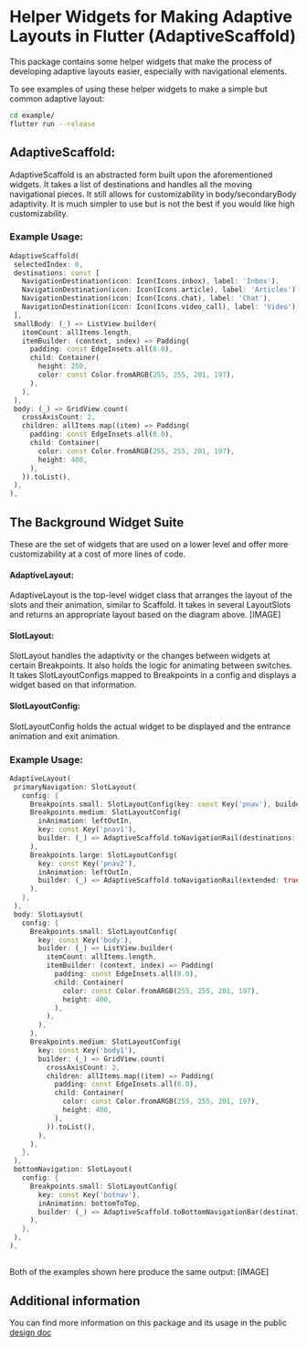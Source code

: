 # Helper Widgets for Making Adaptive Layouts in Flutter (AdaptiveScaffold)

This package contains some helper widgets that make the process of developing adaptive layouts easier, especially with navigational elements.

To see examples of using these helper widgets to make a simple but common adaptive layout:

```bash
cd example/
flutter run --release
```
## AdaptiveScaffold:
AdaptiveScaffold is an abstracted form built upon the aforementioned widgets. It takes a list of destinations and handles all the moving navigational pieces. It still allows for customizability in body/secondaryBody adaptivity. It is much simpler to use but is not the best if you would like high customizability.
### Example Usage:
```dart
AdaptiveScaffold(
 selectedIndex: 0,
 destinations: const [
   NavigationDestination(icon: Icon(Icons.inbox), label: 'Inbox'),
   NavigationDestination(icon: Icon(Icons.article), label: 'Articles'),
   NavigationDestination(icon: Icon(Icons.chat), label: 'Chat'),
   NavigationDestination(icon: Icon(Icons.video_call), label: 'Video'),
 ],
 smallBody: (_) => ListView.builder(
   itemCount: allItems.length,
   itemBuilder: (context, index) => Padding(
     padding: const EdgeInsets.all(8.0),
     child: Container(
       height: 250,
       color: const Color.fromARGB(255, 255, 201, 197),
     ),
   ),
 ),
 body: (_) => GridView.count(
   crossAxisCount: 2,
   children: allItems.map((item) => Padding(
     padding: const EdgeInsets.all(8.0),
     child: Container(
       color: const Color.fromARGB(255, 255, 201, 197),
       height: 400,
     ),
   )).toList(),
 ),
),
```
## The Background Widget Suite
These are the set of widgets that are used on a lower level and offer more customizability at a cost of more lines of code.
#### AdaptiveLayout:
AdaptiveLayout is the top-level widget class that arranges the layout of the slots and their animation, similar to Scaffold. It takes in several LayoutSlots and returns an appropriate layout based on the diagram above. [IMAGE]
#### SlotLayout:
SlotLayout handles the adaptivity or the changes between widgets at certain Breakpoints. It also holds the logic for animating between switches. It takes SlotLayoutConfigs mapped to Breakpoints in a config and displays a widget based on that information.
#### SlotLayoutConfig:
SlotLayoutConfig holds the actual widget to be displayed and the entrance animation and exit animation.
### Example Usage:
```dart
AdaptiveLayout(
 primaryNavigation: SlotLayout(
   config: {
     Breakpoints.small: SlotLayoutConfig(key: const Key('pnav'), builder: (_) => const SizedBox.shrink()),
     Breakpoints.medium: SlotLayoutConfig(
       inAnimation: leftOutIn,
       key: const Key('pnav1'),
       builder: (_) => AdaptiveScaffold.toNavigationRail(destinations: destinations),
     ),
     Breakpoints.large: SlotLayoutConfig(
       key: const Key('pnav2'),
       inAnimation: leftOutIn,
       builder: (_) => AdaptiveScaffold.toNavigationRail(extended: true, destinations: destinations),
     ),
   },
 ),
 body: SlotLayout(
   config: {
     Breakpoints.small: SlotLayoutConfig(
       key: const Key('body'),
       builder: (_) => ListView.builder(
         itemCount: allItems.length,
         itemBuilder: (context, index) => Padding(
           padding: const EdgeInsets.all(8.0),
           child: Container(
             color: const Color.fromARGB(255, 255, 201, 197),
             height: 400,
           ),
         ),
       ),
     ),
     Breakpoints.medium: SlotLayoutConfig(
       key: const Key('body1'),
       builder: (_) => GridView.count(
         crossAxisCount: 2,
         children: allItems.map((item) => Padding(
           padding: const EdgeInsets.all(8.0),
           child: Container(
             color: const Color.fromARGB(255, 255, 201, 197),
             height: 400,
           ),
         )).toList(),
       ),
     ),
   },
 ),
 bottomNavigation: SlotLayout(
   config: {
     Breakpoints.small: SlotLayoutConfig(
       key: const Key('botnav'),
       inAnimation: bottomToTop,
       builder: (_) => AdaptiveScaffold.toBottomNavigationBar(destinations: destinations),
     ),
   },
 ),
),
```
##
Both of the examples shown here produce the same output:
[IMAGE]

## Additional information
You can find more information on this package and its usage in the public [design doc](https://docs.google.com/document/d/1qhrpTWYs5f67X8v32NCCNTRMIjSrVHuaMEFAul-Q_Ms/edit?usp=sharing)
